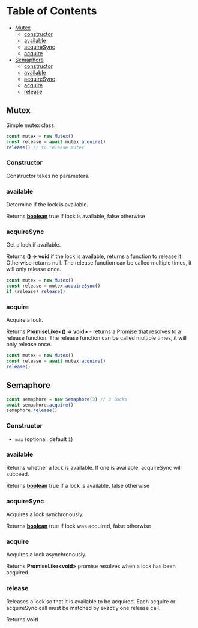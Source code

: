 <!-- Generated by documentation.js. pnpx documentation build src/mutex.js -f md > API.md. Then manually corrected and edited. -->

# Table of Contents

* [Mutex][3]
  * [constructor](#constructor)
  * [available][5]
  * [acquireSync][6]
  * [acquire][8]
* [Semaphore][9]
  * [constructor](#constructor-1)
  * [available][11]
  * [acquireSync][12]
  * [acquire][13]
  * [release][14]

## Mutex

Simple mutex class.

```javascript
const mutex = new Mutex()
const release = await mutex.acquire()
release() // to release mutex
```

### Constructor

Constructor takes no parameters.

### available

Determine if the lock is available.

Returns **[boolean][21]** true if lock is available, false otherwise

### acquireSync

Get a lock if available.

Returns **() => void** if the lock is available, returns a function to release it. Otherwise returns null. The release function can be called multiple times, it will only release once.

```javascript
const mutex = new Mutex()
const release = mutex.acquireSync()
if (release) release()
```

### acquire

Acquire a lock.

Returns **PromiseLike<() => void>** - returns a Promise that resolves to a release function. The release function can be called multiple times, it will only release once.

```javascript
const mutex = new Mutex()
const release = await mutex.acquire()
release()
```

## Semaphore

```javascript
const semaphore = new Semaphore(3) // 3 locks
await semaphore.acquire()
semaphore.release()
```

### Constructor

* `max`   (optional, default `1`)

### available

Returns whether a lock is available. If one is available,
acquireSync will succeed.

Returns **[boolean][21]** true if a lock is available, false otherwise

### acquireSync

Acquires a lock synchronously.

Returns **[boolean][21]** true if lock was acquired, false otherwise

### acquire

Acquires a lock asynchronously.

Returns **PromiseLike\<void>** promise resolves when a lock has been acquired.

### release

Releases a lock so that it is available to be acquired.
Each acquire or acquireSync call must be matched by exactly one release call.

Returns **void**

[2]: #parameters

[3]: #mutex

[4]: #examples

[5]: #available

[6]: #acquiresync

[7]: #examples-1

[8]: #acquire

[9]: #semaphore

[10]: #parameters-1

[11]: #available-1

[12]: #acquiresync-1

[13]: #acquire-1

[14]: #release

[21]: https://developer.mozilla.org/docs/Web/JavaScript/Reference/Global_Objects/Boolean

[22]: https://developer.mozilla.org/docs/Web/JavaScript/Reference/Global_Objects/Number
